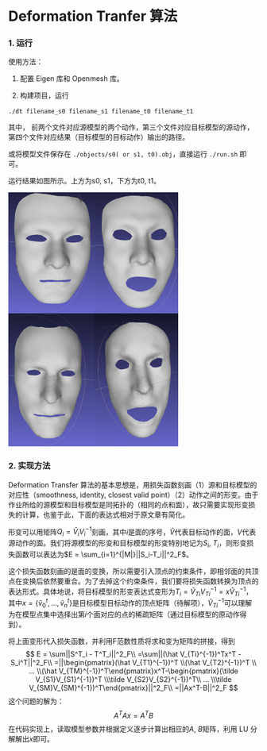 # Deformation Tranfer 算法

### 1. 运行

使用方法：

1. 配置 Eigen 库和 Openmesh 库。

2. 构建项目，运行

```shell
./dt filename_s0 filename_s1 filename_t0 filename_t1
```

其中， 前两个文件对应源模型的两个动作，第三个文件对应目标模型的源动作，第四个文件对应结果（目标模型的目标动作）输出的路径。

或将模型文件保存在 `./objects/s0( or s1, t0).obj`，直接运行 `./run.sh` 即可。

运行结果如图所示。上方为s0, s1，下方为t0, t1。

<img src="README.assets/result-1740844235437-2.png" alt="result" style="zoom:50%;" />

### 2. 实现方法

Deformation Transfer 算法的基本思想是，用损失函数刻画（1）源和目标模型的对应性（smoothness, identity, closest valid point）（2）动作之间的形变。由于作业所给的源模型和目标模型是同拓扑的（相同的点和面），故只需要实现形变损失的计算，也鉴于此，下面的表达式相对于原文章有简化。

形变可以用矩阵$Q_i = \tilde{V}_iV^{-1}_i$刻画，其中$i$是面的序号，$\tilde V$代表目标动作的面，$V$代表源动作的面。我们将源模型的形变和目标模型的形变特别地记为$S_i$, $T_i$，则形变损失函数可以表达为$E = \sum_{i=1}^{|M|}||S_i-T_i||^2_F$。

这个损失函数刻画的是面的变换，所以需要引入顶点的约束条件，即相邻面的共顶点在变换后依然要重合。为了去掉这个约束条件，我们要将损失函数转换为顶点的表达形式。具体地说，将目标模型的形变表达式变形为$T_i = \tilde V_{Ti}V_{Ti}^{-1} = x\hat V_{Ti}^{-1}$，其中$x = \{\tilde v^t_0,...,\tilde v^t_n\}$是目标模型目标动作的顶点矩阵（待解项），$\hat V_{Ti}^{-1}$可以理解为在模型点集中选择出第$i$个面对应的点的稀疏矩阵（通过目标模型的原动作得到）。

将上面变形代入损失函数，并利用F范数性质将求和变为矩阵的拼接，得到
$$
E = \sum||S^T_i - T^T_i||^2_F\\
=\sum||(\hat V_{Ti}^{-1})^Tx^T - S_i^T||^2_F\\
=||\begin{pmatrix}(\hat V_{T1}^{-1})^T \\(\hat V_{T2}^{-1})^T \\ ... \\(\hat V_{TM}^{-1})^T\end{pmatrix}x^T-\begin{pmatrix}(\tilde V_{S1}V_{S1}^{-1})^T \\\tilde V_{S2}V_{S2}^{-1})^T\\ ... \\\tilde V_{SM}V_{SM}^{-1})^T\end{pmatrix}||^2_F\\
=||Ax^T-B||^2_F
$$
这个问题的解为：
$$
A^TAx=A^TB
$$
在代码实现上，读取模型参数并根据定义逐步计算出相应的$A$, $B$矩阵，利用 LU 分解解出$x$即可。
